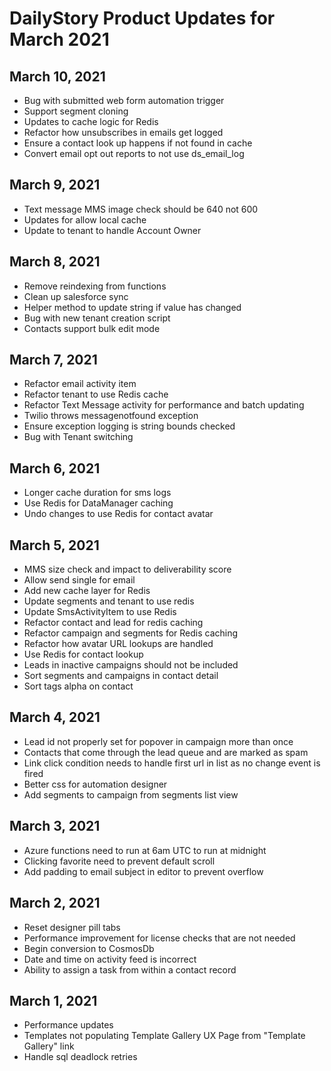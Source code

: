 # DailyStory Product Updates for March 2021
## March 10, 2021
* Bug with submitted web form automation trigger
* Support segment cloning
* Updates to cache logic for Redis
* Refactor how unsubscribes in emails get logged
* Ensure a contact look up happens if not found in cache
* Convert email opt out reports to not use ds_email_log

## March 9, 2021
* Text message MMS image check should be 640 not 600
* Updates for allow local cache
* Update to tenant to handle Account Owner

## March 8, 2021
* Remove reindexing from functions
* Clean up salesforce sync
* Helper method to update string if value has changed
* Bug with new tenant creation script
* Contacts support bulk edit mode

## March 7, 2021
* Refactor email activity item
* Refactor tenant to use Redis cache
* Refactor Text Message activity for performance and batch updating
* Twilio throws messagenotfound exception
* Ensure exception logging is string bounds checked
* Bug with Tenant switching

## March 6, 2021
* Longer cache duration for sms logs
* Use Redis for DataManager caching
* Undo changes to use Redis for contact avatar

## March 5, 2021
* MMS size check and impact to deliverability score
* Allow send single for email
* Add new cache layer for Redis
* Update segments and tenant to use redis
* Update SmsActivityItem to use Redis
* Refactor contact and lead for redis caching
* Refactor campaign and segments for Redis caching
* Refactor how avatar URL lookups are handled
* Use Redis for contact lookup
* Leads in inactive campaigns should not be included
* Sort segments and campaigns in contact detail
* Sort tags alpha on contact

## March 4, 2021
* Lead id not properly set for popover in campaign more than once
* Contacts that come through the lead queue and are marked as spam
* Link click condition needs to handle first url in list as no change event is fired
* Better css for automation designer
* Add segments to campaign from segments list view

## March 3, 2021
* Azure functions need to run at 6am UTC to run at midnight
* Clicking favorite need to prevent default scroll
* Add padding to email subject in editor to prevent overflow

## March 2, 2021
* Reset designer pill tabs
* Performance improvement for license checks that are not needed
* Begin conversion to CosmosDb
* Date and time on activity feed is incorrect
* Ability to assign a task from within a contact record

## March 1, 2021
* Performance updates
* Templates not populating Template Gallery UX Page from "Template Gallery" link
* Handle sql deadlock retries
